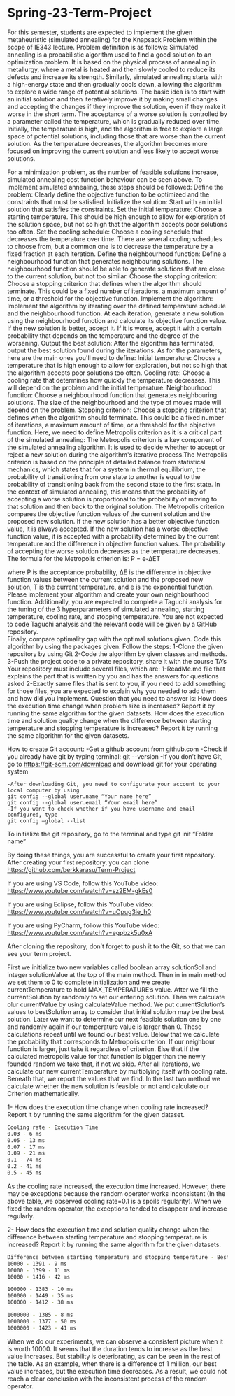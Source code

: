 # Spring-23-Term-Project

For this semester, students are expected to implement the given metaheuristic (simulated annealing) for the Knapsack Problem within the scope of IE343 lecture. Problem definition is as follows:
	Simulated annealing is a probabilistic algorithm used to find a good solution to an optimization problem. It is based on the physical process of annealing in metallurgy, where a metal is heated and then slowly cooled to reduce its defects and increase its strength. Similarly, simulated annealing starts with a high-energy state and then gradually cools down, allowing the algorithm to explore a wide range of potential solutions.
The basic idea is to start with an initial solution and then iteratively improve it by making small changes and accepting the changes if they improve the solution, even if they make it worse in the short term. The acceptance of a worse solution is controlled by a parameter called the temperature, which is gradually reduced over time. Initially, the temperature is high, and the algorithm is free to explore a large space of potential solutions, including those that are worse than the current solution. As the temperature decreases, the algorithm becomes more focused on improving the current solution and less likely to accept worse solutions. 

 
For a minimization problem, as the number of feasible solutions increase, simulated annealing cost function behaviour can be seen above. To implement simulated annealing, these steps should be followed:
Define the problem: Clearly define the objective function to be optimized and the constraints that must be satisfied.
Initialize the solution: Start with an initial solution that satisfies the constraints.
Set the initial temperature: Choose a starting temperature. This should be high enough to allow for exploration of the solution space, but not so high that the algorithm accepts poor solutions too often.
Set the cooling schedule: Choose a cooling schedule that decreases the temperature over time. There are several cooling schedules to choose from, but a common one is to decrease the temperature by a fixed fraction at each iteration.
Define the neighbourhood function: Define a neighbourhood function that generates neighbouring solutions. The neighbourhood function should be able to generate solutions that are close to the current solution, but not too similar.
Choose the stopping criterion: Choose a stopping criterion that defines when the algorithm should terminate. This could be a fixed number of iterations, a maximum amount of time, or a threshold for the objective function.
Implement the algorithm: Implement the algorithm by iterating over the defined temperature schedule and the neighbourhood function. At each iteration, generate a new solution using the neighbourhood function and calculate its objective function value. If the new solution is better, accept it. If it is worse, accept it with a certain probability that depends on the temperature and the degree of the worsening.
Output the best solution: After the algorithm has terminated, output the best solution found during the iterations.
As for the parameters, here are the main ones you'll need to define:
Initial temperature: Choose a temperature that is high enough to allow for exploration, but not so high that the algorithm accepts poor solutions too often.
Cooling rate: Choose a cooling rate that determines how quickly the temperature decreases. This will depend on the problem and the initial temperature.
Neighbourhood function: Choose a neighbourhood function that generates neighbouring solutions. The size of the neighbourhood and the type of moves made will depend on the problem.
Stopping criterion: Choose a stopping criterion that defines when the algorithm should terminate. This could be a fixed number of iterations, a maximum amount of time, or a threshold for the objective function.
Here, we need to define Metropolis criterion as it is a critical part of the simulated annealing:
The Metropolis criterion is a key component of the simulated annealing algorithm. It is used to decide whether to accept or reject a new solution during the algorithm's iterative process.The Metropolis criterion is based on the principle of detailed balance from statistical mechanics, which states that for a system in thermal equilibrium, the probability of transitioning from one state to another is equal to the probability of transitioning back from the second state to the first state. In the context of simulated annealing, this means that the probability of accepting a worse solution is proportional to the probability of moving to that solution and then back to the original solution.
The Metropolis criterion compares the objective function values of the current solution and the proposed new solution. If the new solution has a better objective function value, it is always accepted. If the new solution has a worse objective function value, it is accepted with a probability determined by the current temperature and the difference in objective function values. The probability of accepting the worse solution decreases as the temperature decreases.
The formula for the Metropolis criterion is:
P = e-∆ET

where P is the acceptance probability, ΔE is the difference in objective function values between the current solution and the proposed new solution, T is the current temperature, and e is the exponential function. Please implement your algorithm and create your own neighbourhood function.
Additionally, you are expected to complete a Taguchi analysis for the tuning of the 3 hyperparameters of simulated annealing, starting temperature, cooling rate, and stopping temperature. You are not expected to code Taguchi analysis and the relevant code will be given by a GitHub repository.  
Finally, compare optimality gap with the optimal solutions given.
Code this algorithm by using the packages given. Follow the steps:
1-Clone the given repository by using Git
2-Code the algorithm by given classes and methods.
3-Push the project code to a private repository, share it with the course TA’s
Your repository must include several files, which are:
1-ReadMe.md file that explains the part that is written by you and has the answers for questions asked
2-Exactly same files that is sent to you, if you need to add something for those files, you are expected to explain why you needed to add them and how did you implement.
Question that you need to answer is:
	How does the execution time change when problem size is increased? Report it by running the same algorithm for the given datasets.
	How does the execution time and solution quality change when the difference between starting temperature and stopping temperature is increased? Report it by running the same algorithm for the given datasets.

How to create Git account:
-Get a github account from github.com
-Check if you already have git by typing terminal:
	git --version
	-If you don’t have Git, go to https://git-scm.com/download and download git for your operating system

	-After downloading Git, you need to configurate your account to your local computer by using
	git config --global user.name “Your name here”
	git config --global user.email “Your email here”
	-If you want to check whether if you have username and email configured, type
	git config –global --list

To initialize the git repository, go to the terminal and type
	git init “Folder name”

By doing these things, you are successful to create your first repository. After creating your first repository, you can clone https://github.com/berkkarasu/Term-Project
 

If you are using VS Code, follow this YouTube video:
https://www.youtube.com/watch?v=sz2EM-gkEs0

If you are using Eclipse, follow this YouTube video:
https://www.youtube.com/watch?v=uOpug3ie_h0

If you are using PyCharm, follow this YouTube video:
https://www.youtube.com/watch?v=egpbzk5u0xA

After cloning the repository, don’t forget to push it to the Git, so that we can see your term project.

First we initialize two new variables called boolean array solutionSol and integer solutionValue at the top of the main method.
Then in in main method we set them to 0 to complete initialization and we create currentTemperature to hold MAX_TEMPERATURE’s value. After we fill the currentSolution by randomly to set our entering solution. Then we calculate olur  currentValue by using calculateValue method. We put currentSolution’s values to bestSolution array to consider that initial solution may be the best solution. Later we want to determine our next feasible solution one by one and randomly again if our temperature value is larger than 0. These calculations repeat until we found our best value. Below that we calculate the probability that corresponds to Metropolis criterion. If our neighbour function is larger, just take it regardless of criterion. Else that if the calculated metropolis value for that function is bigger than the newly founded random we take that, if not we skip. After all iterations, we calculate our new currentTemperature by multiplying itself with cooling rate. Beneath that, we report the values that we find. In the last two method we calculate whether the new solution is feasible or not and calculate our Criterion mathematically.

1- How does the execution time change when cooling rate increased? Report it by running the same algorithm for the given dataset.
```bash
Cooling rate - Execution Time
0.03 - 6 ms
0.05 - 13 ms
0.07 - 17 ms
0.09 - 21 ms
0.1 - 74 ms
0.2 - 41 ms
0.5 - 45 ms
```
As the cooling rate increased, the execution time increased. However, there may be exceptions because the random operator works inconsistent (In the above table, we observed cooling rate=0.1 is a spoils regularity). When we fixed the random operator, the exceptions tended to disappear and increase regularly.

2- How does the execution time and solution quality change when the difference between starting temperature and stopping temperature is increased? Report it by running the same algorithm for the given datasets.
```bash
Difference between starting temperature and stopping temperature - Best Value - Execution Time
10000 - 1391 - 9 ms
10000 - 1399 - 11 ms
10000 - 1416 - 42 ms

100000 - 1383 - 10 ms
100000 - 1449 - 35 ms
100000 - 1412 - 38 ms

1000000 - 1385 - 8 ms
1000000 - 1377 - 50 ms
1000000 - 1423 - 41 ms
```
When we do our experiments, we can observe a consistent picture when it is worth 10000. It seems that the duration tends to increase as the best value increases. But stability is deteriorating, as can be seen in the rest of the table. As an example, when there is a difference of 1 million, our best value increases, but the execution time decreases. As a result, we could not reach a clear conclusion with the inconsistent process of the random operator.
